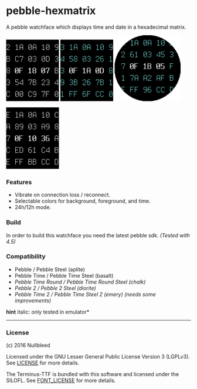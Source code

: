 # pebble-hexmatrix

A pebble watchface which displays time and date in
a hexadecimal matrix.


![Pebble / Pebble Steel](./screenshots/aplite_1.png)
![Pebble Time / Pebble Time Steel](./screenshots/basalt_1.png)
![Pebble Time Round](./screenshots/chalk_1.png)

![Pebble 2](./screenshots/diorite_1.png)


### Features

- Vibrate on connection loss / reconnect.
- Selectable colors for background, foreground, and time.
- 24h/12h mode.


### Build

In order to build this watchface you need the latest pebble sdk.
*(Tested with 4.5)*


### Compatibility

- Pebble / Pebble Steel (aplite)
- Pebble Time / Pebble Time Steel (basalt)
- *Pebble Time Round / Pebble Time Round Steel (chalk)*
- *Pebble 2 / Pebble 2 Steel (diorite)*
- *Pebble Time 2 / Pebble Time Steel 2 (emery)* *(needs some improvements)*


**hint** italic: only tested in emulator*


---

### License

(c) 2016 Nullbleed

Licensed under the GNU Lesser General Public License Version 3 (LGPLv3).
See [LICENSE](./LICENSE) for more details.


The Terminus-TTF is bundled with this software and licensed under the SILOFL.
See [FONT_LICENSE](./resources/FONT_LICENSE) for more details.

